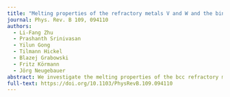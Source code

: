 ```yaml
---
title: "Melting properties of the refractory metals V and W and the binary VW alloy fully from first principles"
journal: Phys. Rev. B 109, 094110
authors:
  - Li-Fang Zhu
  - Prashanth Srinivasan
  - Yilun Gong
  - Tilmann Hickel
  - Blazej Grabowski
  - Fritz Körmann
  - Jörg Neugebauer
abstract: We investigate the melting properties of the bcc refractory metals V and W, and the disordered equiatomic VW alloy from first principles. We show that thermal vibrations have a large impact on the electronic density of states (DOS) and thus considerably affect the electronic contribution to the free energy. For W, the impact of vibrations on the electronic free energy of solid and liquid is different. This difference substantially impacts the computed melting point and also triggers a large electronic heat capacity difference between solid and liquid. For V, although vibrations likewise affect the electronic free energy, the effect on the melting properties cancels out to a large degree. For the binary VW alloy we observe a similar impact as for W, but slightly weaker. The underlying physics is explained in terms of the electronic DOS of the solid and liquid phases. Based on our accurate first-principles results, we reveal critical limitations of the Sommerfeld approximation in predicting the electronic heat capacity difference between solid and liquid. Our results thus prompt us to scrutinize this approximation which is often used in phase diagram parametrizations in the CALPHAD approach, as well as for materials, such as W, that have a large electronic DOS difference between solid and liquid at the melting temperature.
full-text: https://doi.org/10.1103/PhysRevB.109.094110
---
```

